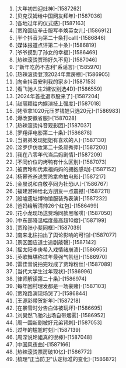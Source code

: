 
1. [大年初四迎灶神]-[1587262]
1. [贝克汉姆给中国网友拜年]-[1587036]
1. [各地过年的仪式感]-[1587163]
1. [贾玲回应拳击服写李焕英女儿]-[1586912]
1. [半个抖音为第二十条打call]-[1586846]
1. [媒体报道点评第二十条]-[1586819]
1. [爷爷摸到了孙女的幸福]-[1586469]
1. [热辣滚烫贾玲好久不见]-[1587046]
1. [“新年吃药不吉利”系谣言]-[1585970]
1. [热辣滚烫登顶2024年票房榜]-[1586905]
1. [向全抖音安利我的家乡]-[1587153]
1. [看飞驰人生2建议别选4D]-[1586559]
1. [2024年首批退市股来了]-[1587204]
1. [赵丽颖给内娱演技上强度]-[1587018]
1. [姥爷拿1020元压岁钱娃只选20元]-[1586983]
1. [爆改安徽省服]-[1587028]
1. [热辣滚烫抖音观影团]-[1587037]
1. [罗翔评电影第二十条]-[1586878]
1. [当弟弟发现姐姐有喜欢的人]-[1587130]
1. [涂罗伊仿妆第二十条郝秀萍]-[1587200]
1. [我在八零年代当后妈剧情]-[1587209]
1. [不同价位的烤鸭有什么区别]-[1587073]
1. [被贾玲和优素福妈妈的拥抱感动]-[1587152]
1. [杨幂爸爸说贾玲拿命拍电影]-[1587217]
1. [金晨说和白敬亭同为社恐i人]-[1586767]
1. [福建游神给北方朋友一点震撼]-[1587211]
1. [殷墟遗址博物馆服装秀表演]-[1587232]
1. [爸妈给解清帅26个红包]-[1586499]
1. [花小龙现场送贾玲同款黑咖啡]-[1587050]
1. [中东部降温幅度最高超10­度]-[1587199]
1. [贾玲张小斐同框]-[1587039]
1. [南来北往拍出了舆论影响的可怕]-[1587077]
1. [景区回应道士追剧敲磬]-[1587142]
1. [摇太阳李庚希入戏情绪崩溃]-[1586955]
1. [英歌舞堪称过年最强气氛组]-[1586970]
1. [雷佳音说拍完戏成了贾玲粉丝]-[1587089]
1. [当代大学生过年现状]-[1586996]
1. [律师解读第二十条]-[1586974]
1. [每年回村理发都是一场豪赌]-[1587103]
1. [贾玲路演现场哭了]-[1586844]
1. [王源彩带贺新年]-[1587218]
1. [在暴雪时分告白体被玩坏]-[1586695]
1. [刘昊然飞驰2出场自带烟雾]-[1586952]
1. [周一围新剧被好兄弟背刺]-[1587053]
1. [过年的尴尬时刻]-[1587139]
1. [周深说玲姐真的很棒]-[1587048]
1. [中国风夜曲]-[1587166]
1. [热辣滚烫票房破10亿]-[1586772]
1. [梳理“正当防卫”认定标准的变化]-[1586872]